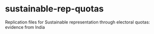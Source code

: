 # sustainable-rep-quotas
Replication files for Sustainable representation through electoral quotas: evidence from India
